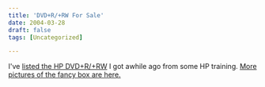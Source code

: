 ```yaml
---
title: 'DVD+R/+RW For Sale'
date: 2004-03-28
draft: false
tags: [Uncategorized]

---
```


I've [listed the HP DVD+R/+RW](http://cgi.ebay.ca/ws/eBayISAPI.dll?ViewItem&item=4120543094) I got awhile ago from some HP training. [More pictures of the fancy box are here.](http://www.mennoboy.com/ebay/dvd300i/dvd300i.html)